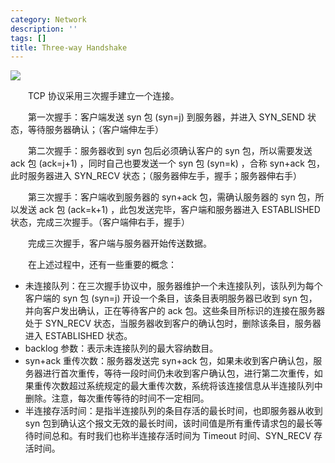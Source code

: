```yaml
---
category: Network
description: ''
tags: []
title: Three-way Handshake
---
```


![](https://farm6.staticflickr.com/5733/23552709929_21a00cabcb_o_d.png)

　　TCP 协议采用三次握手建立一个连接。  
 
　　第一次握手：客户端发送 syn 包 (syn=j) 到服务器，并进入 SYN_SEND 状态，等待服务器确认；（客户端伸左手）  
 
　　第二次握手：服务器收到 syn 包后必须确认客户的 syn 包，所以需要发送 ack 包 (ack=j+1) ，同时自己也要发送一个 syn 包 (syn=k) ，合称 syn+ack 包，此时服务器进入 SYN_RECV 状态；（服务器伸左手，握手；服务器伸右手）  
 
　　第三次握手：客户端收到服务器的 syn+ack 包，需确认服务器的 syn 包，所以发送 ack 包 (ack=k+1) ，此包发送完毕，客户端和服务器进入 ESTABLISHED 状态，完成三次握手。（客户端伸右手，握手）  
 
　　完成三次握手，客户端与服务器开始传送数据。  

　　在上述过程中，还有一些重要的概念：
 
* 未连接队列：在三次握手协议中，服务器维护一个未连接队列，该队列为每个客户端的 syn 包 (syn=j) 开设一个条目，该条目表明服务器已收到 syn 包，并向客户发出确认，正在等待客户的 ack 包。这些条目所标识的连接在服务器处于 SYN_RECV 状态，当服务器收到客户的确认包时，删除该条目，服务器进入 ESTABLISHED 状态。
* backlog 参数：表示未连接队列的最大容纳数目。
* syn+ack 重传次数：服务器发送完 syn+ack 包，如果未收到客户确认包，服务器进行首次重传，等待一段时间仍未收到客户确认包，进行第二次重传，如果重传次数超过系统规定的最大重传次数，系统将该连接信息从半连接队列中删除。注意，每次重传等待的时间不一定相同。
* 半连接存活时间：是指半连接队列的条目存活的最长时间，也即服务器从收到 syn 包到确认这个报文无效的最长时间，该时间值是所有重传请求包的最长等待时间总和。有时我们也称半连接存活时间为 Timeout 时间、SYN_RECV 存活时间。